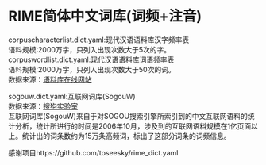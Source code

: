 RIME简体中文词库(词频+注音)
=
corpuscharacterlist.dict.yaml:现代汉语语料库汉字频率表<br>语料规模:2000万字，只列入出现次数大于5次的字。<br>
corpuswordlist.dict.yaml:现代汉语语料库词语频率表<br>语料规模:2000万字，只列入出现次数大于50次的词。<br>
数据来源：[语料库在线网站](http://www.cncorpus.org)<br>

sogouw.dict.yaml:互联网词库(SogouW)<br>
数据来源：[搜狗实验室](http://www.sogou.com/labs/resource/w.php)<br>
互联网词库(SogouW)来自于对SOGOU搜索引擎所索引到的中文互联网语料的统计分析，统计所进行的时间是2006年10月，涉及到的互联网语料规模在1亿页面以上。统计出的词条数约为15万条高频词，标出了这部分词条的词频信息。<br>

感谢项目https://github.com/toseesky/rime_dict.yaml

